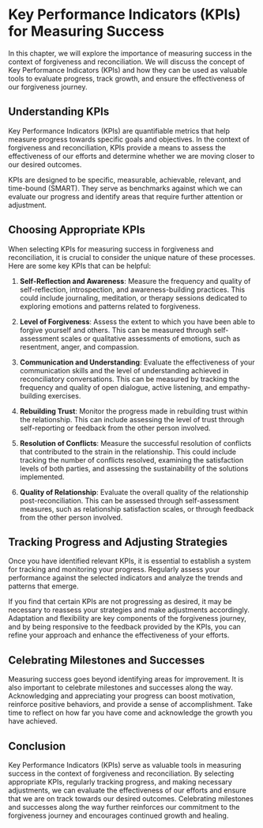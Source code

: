 Key Performance Indicators (KPIs) for Measuring Success
================================================================

In this chapter, we will explore the importance of measuring success in the context of forgiveness and reconciliation. We will discuss the concept of Key Performance Indicators (KPIs) and how they can be used as valuable tools to evaluate progress, track growth, and ensure the effectiveness of our forgiveness journey.

**Understanding KPIs**
----------------------

Key Performance Indicators (KPIs) are quantifiable metrics that help measure progress towards specific goals and objectives. In the context of forgiveness and reconciliation, KPIs provide a means to assess the effectiveness of our efforts and determine whether we are moving closer to our desired outcomes.

KPIs are designed to be specific, measurable, achievable, relevant, and time-bound (SMART). They serve as benchmarks against which we can evaluate our progress and identify areas that require further attention or adjustment.

**Choosing Appropriate KPIs**
-----------------------------

When selecting KPIs for measuring success in forgiveness and reconciliation, it is crucial to consider the unique nature of these processes. Here are some key KPIs that can be helpful:

1. **Self-Reflection and Awareness**: Measure the frequency and quality of self-reflection, introspection, and awareness-building practices. This could include journaling, meditation, or therapy sessions dedicated to exploring emotions and patterns related to forgiveness.

2. **Level of Forgiveness**: Assess the extent to which you have been able to forgive yourself and others. This can be measured through self-assessment scales or qualitative assessments of emotions, such as resentment, anger, and compassion.

3. **Communication and Understanding**: Evaluate the effectiveness of your communication skills and the level of understanding achieved in reconciliatory conversations. This can be measured by tracking the frequency and quality of open dialogue, active listening, and empathy-building exercises.

4. **Rebuilding Trust**: Monitor the progress made in rebuilding trust within the relationship. This can include assessing the level of trust through self-reporting or feedback from the other person involved.

5. **Resolution of Conflicts**: Measure the successful resolution of conflicts that contributed to the strain in the relationship. This could include tracking the number of conflicts resolved, examining the satisfaction levels of both parties, and assessing the sustainability of the solutions implemented.

6. **Quality of Relationship**: Evaluate the overall quality of the relationship post-reconciliation. This can be assessed through self-assessment measures, such as relationship satisfaction scales, or through feedback from the other person involved.

**Tracking Progress and Adjusting Strategies**
----------------------------------------------

Once you have identified relevant KPIs, it is essential to establish a system for tracking and monitoring your progress. Regularly assess your performance against the selected indicators and analyze the trends and patterns that emerge.

If you find that certain KPIs are not progressing as desired, it may be necessary to reassess your strategies and make adjustments accordingly. Adaptation and flexibility are key components of the forgiveness journey, and by being responsive to the feedback provided by the KPIs, you can refine your approach and enhance the effectiveness of your efforts.

**Celebrating Milestones and Successes**
----------------------------------------

Measuring success goes beyond identifying areas for improvement. It is also important to celebrate milestones and successes along the way. Acknowledging and appreciating your progress can boost motivation, reinforce positive behaviors, and provide a sense of accomplishment. Take time to reflect on how far you have come and acknowledge the growth you have achieved.

**Conclusion**
--------------

Key Performance Indicators (KPIs) serve as valuable tools in measuring success in the context of forgiveness and reconciliation. By selecting appropriate KPIs, regularly tracking progress, and making necessary adjustments, we can evaluate the effectiveness of our efforts and ensure that we are on track towards our desired outcomes. Celebrating milestones and successes along the way further reinforces our commitment to the forgiveness journey and encourages continued growth and healing.
